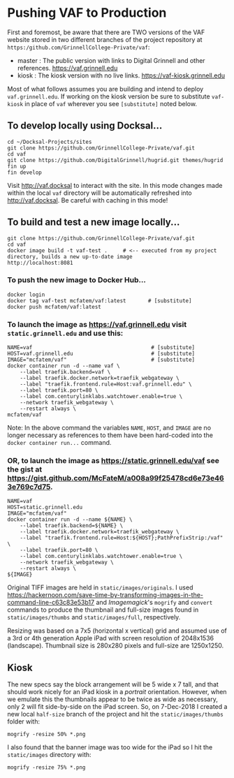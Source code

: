 # Pushing VAF to Production

First and foremost, be aware that there are TWO versions of the VAF website stored in two different branches of the project repository at `https:/github.com/GrinnellCollege-Private/vaf`:  

  - master : The public version with links to Digital Grinnell and other references.  https://vaf.grinnell.edu
  - kiosk : The kiosk version with no live links.  https://vaf-kiosk.grinnell.edu

Most of what follows assumes you are building and intend to deploy `vaf.grinnell.edu`.  If working on the kiosk version be sure to substitute `vaf-kiosk` in place of `vaf` wherever you see `[substitute]` noted below.

## To develop locally using Docksal...

```
cd ~/Docksal-Projects/sites
git clone https://github.com/GrinnellCollege-Private/vaf.git
cd vaf
git clone https://github.com/DigitalGrinnell/hugrid.git themes/hugrid
fin up
fin develop
```

Visit http://vaf.docksal to interact with the site.  In this mode changes made within the local `vaf` directory will be automatically refreshed into http://vaf.docksal.  Be careful with caching in this mode!

## To build and test a new image locally...

```
git clone https://github.com/GrinnellCollege-Private/vaf.git
cd vaf
docker image build -t vaf-test .     # <-- executed from my project directory, builds a new up-to-date image
http://localhost:8081
```

### To push the new image to Docker Hub...

```
docker login
docker tag vaf-test mcfatem/vaf:latest       # [substitute]
docker push mcfatem/vaf:latest               
```

### To launch the image as https://vaf.grinnell.edu visit `static.grinnell.edu` and use this:

```
NAME=vaf                                      # [substitute]
HOST=vaf.grinnell.edu                         # [substitute]  
IMAGE="mcfatem/vaf"                           # [substitute]
docker container run -d --name vaf \
    --label traefik.backend=vaf \
    --label traefik.docker.network=traefik_webgateway \
    --label "traefik.frontend.rule=Host:vaf.grinnell.edu" \
    --label traefik.port=80 \
    --label com.centurylinklabs.watchtower.enable=true \
    --network traefik_webgateway \
    --restart always \
mcfatem/vaf
```
Note: In the above command the variables `NAME`, `HOST`, and `IMAGE` are no longer necessary as references to them have been hard-coded into the `docker container run...` command.

### OR, to launch the image as https://static.grinnell.edu/vaf see the gist at https://gist.github.com/McFateM/a008a99f25478cd6e73e463e769c7d75.

```
NAME=vaf
HOST=static.grinnell.edu
IMAGE="mcfatem/vaf"
docker container run -d --name ${NAME} \
    --label traefik.backend=${NAME} \
    --label traefik.docker.network=traefik_webgateway \
    --label "traefik.frontend.rule=Host:${HOST};PathPrefixStrip:/vaf" \
    --label traefik.port=80 \
    --label com.centurylinklabs.watchtower.enable=true \
    --network traefik_webgateway \
    --restart always \
${IMAGE}
```

Original TIFF images are held in `static/images/originals`.  I used https://hackernoon.com/save-time-by-transforming-images-in-the-command-line-c63c83e53b17 and *Imagemagick*'s `mogrify` and `convert` commands to produce the thumbnail and full-size images found in `static/images/thumbs` and `static/images/full`, respectively.

Resizing was based on a 7x5 (horizontal x vertical) grid and assumed use of a 3rd or 4th generation Apple iPad with screen resolution of 2048x1536 (landscape).  Thumbnail size is 280x280 pixels and full-size are 1250x1250.  

## Kiosk
The new specs say the block arrangement will be 5 wide x 7 tall, and that should work nicely for an iPad kiosk in a *portrait* orientation.  However, when we emulate this the thumbnails appear to be twice as wide as necessary, only 2 will fit side-by-side on the iPad screen.  So, on 7-Dec-2018 I created a new local `half-size` branch of the project and hit the `static/images/thumbs` folder with:

```
mogrify -resize 50% *.png
```

I also found that the banner image was too wide for the iPad so I hit the `static/images` directory with:

```
mogrify -resize 75% *.png
```
